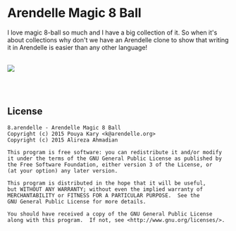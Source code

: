 
# Arendelle Magic 8 Ball
I love magic 8-ball so much and I have a big collection of it. So when it's about collections why don't we have an Arendelle clone to show that writing it in Arendelle is easier than any other language!<br><br>

![](http://kary.us/GitHubWideImages/8-ball/screenie.png)

<br><br>

## License

```
8.arendelle - Arendelle Magic 8 Ball
Copyright (c) 2015 Pouya Kary <k@arendelle.org>
Copyright (c) 2015 Alireza Ahmadian

This program is free software: you can redistribute it and/or modify
it under the terms of the GNU General Public License as published by
the Free Software Foundation, either version 3 of the License, or
(at your option) any later version.

This program is distributed in the hope that it will be useful,
but WITHOUT ANY WARRANTY; without even the implied warranty of
MERCHANTABILITY or FITNESS FOR A PARTICULAR PURPOSE.  See the
GNU General Public License for more details.

You should have received a copy of the GNU General Public License
along with this program.  If not, see <http://www.gnu.org/licenses/>.
```